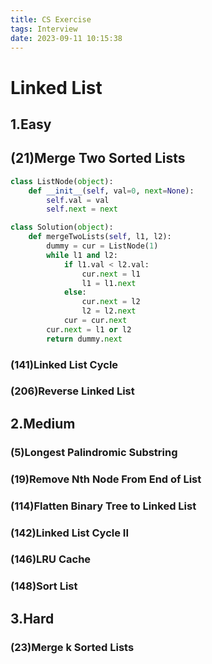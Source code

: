 ```yaml
---
title: CS Exercise
tags: Interview
date: 2023-09-11 10:15:38
---
```


# Linked List

##   1.Easy



## (21)Merge Two Sorted Lists

```python
class ListNode(object):
    def __init__(self, val=0, next=None):
        self.val = val
        self.next = next

class Solution(object):
    def mergeTwoLists(self, l1, l2):
        dummy = cur = ListNode(1)
        while l1 and l2:
            if l1.val < l2.val:
                cur.next = l1
                l1 = l1.next
            else:
                cur.next = l2
                l2 = l2.next
            cur = cur.next
        cur.next = l1 or l2
        return dummy.next
```

###   (141)Linked List Cycle

###   (206)Reverse Linked List

##   2.Medium

###   (5)Longest Palindromic Substring

###   (19)Remove Nth Node From End of List

###   (114)Flatten Binary Tree to Linked List

###   (142)Linked List Cycle II

###   (146)LRU Cache

###   (148)Sort List

##   3.Hard

###   (23)Merge k Sorted Lists
